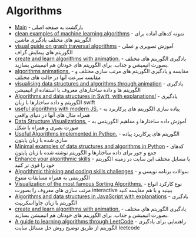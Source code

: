 # Algorithms 

- [Main](./README.md) - بازگشت به صفحه اصلی 
- [clean examples of machine learning algorithms](http://github.com/rushter/MLAlgorithms) - نمونه کدهای آماده برای الگوریتم های مختلف یادگیری ماشین
- [visual guide on graph traversal algorithms](http://workshape.github.io/visual-graph-algorithms) - آموزش تصویری و عملی الگوریتم های پیمایش گراف
- [create and learn algorithms with animation.](http://algomation.com) - یادگیری الگوریتم های مختلف بصورت انیمیشن و جذاب. برای الگوریتم های خودتان هم انیمیشن بسازید.
- [algorithms animations.](http://toptal.com/developers/sorting-algorithms/) - مقایسه و یادگیری الگوریتم های مرتب سازی مختلف و مقایسه سرعت آنها در حالت های مختلف
- [visualising data structures and algorithms through animation](http://visualgo.net) - یادگیری الگوریتم ها و داده ساختارهای معروف با استفاده از انیمیشن
- [Algorithms and data structures in Swift, with explanations!](http://github.com/raywenderlich/swift-algorithm-club) - یادگیری الگوریتم و داده ساختارها با زبان swift
- [useful algorithms with modern JS.](http://github.com/jiayihu/pretty-algorithms) - پیاده سازی الگوریتم های پرکاربرد به همراه مثال های آنها در دنیای واقعی
- [Data Structure Visualizations.](http://cs.usfca.edu/~galles/visualization/Algorithms.html) - آموزش داده ساختارها و مفاهیم الگوریتمی به صورت بصری و همراه با شکل
- [Useful Algorithms implemented in Python.](http://github.com/TheAlgorithms/Python) - الگوریتم های پرکاربرد پیاده سازی شده با زبان پایتون
- [Minimal examples of data structures and algorithms in Python](http://github.com/keon/algorithms) - کدهای جمع و جور برای داده ساختارها و الگوریتم نوشته شده با زبان پایتون
- [Enhance your algorithmic skills](http://ideserve.co.in) - با مسایل مختلف این سایت در زمینه الگوریتم خود را قوی تر کنید
- [Algorithmic thinking and coding skills challenges](http://skillvalue.com) - سوالات برنامه نویسی و الگوریتمی به همراه مسابقات متنوع
- [Visualization of the most famous Sorting Algorithms.](http://sorting.at) - نوع کارکرد انواع مرتب سازی های معروف را بصورت interactive ببینید و با هم مقایسه کنید
- [Algorithms and data structures in JavaScript with explanations](http://github.com/trekhleb/javascript-algorithms) - یادگیری الگوریتم با زبان جاوااسکریپت
- [create and learn algorithms with animation.](http://algomation.com) - یادگیری الگوریتم های مختلف بصورت انیمیشن و جذاب. برای الگوریتم های خودتان هم انیمیشن بسازید.
- [A guide to learning algorithms through LeetCode](http://github.com/labuladong/fucking-algorithm/tree/english) - راهنمایی برای یادگیری الگوریتم از طریق توضیح روش حل مسائل سایت leetcode
